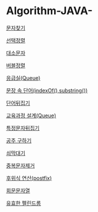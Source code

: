# Algorithm-JAVA-

[문자찾기](https://github.com/ultramancode/Algorithm-JAVA-/blob/main/%EB%AC%B8%EC%9E%90%20%EC%B0%BE%EA%B8%B0.md) 

[선택정렬](https://github.com/ultramancode/Algorithm-JAVA-/blob/main/%EC%84%A0%ED%83%9D%EC%A0%95%EB%A0%AC.md)

[대소문자](https://github.com/ultramancode/Algorithm-JAVA-/blob/main/%EB%8C%80%EC%86%8C%EB%AC%B8%EC%9E%90.md)

[버블정렬](https://github.com/ultramancode/Algorithm-JAVA-/blob/main/%EB%B2%84%EB%B8%94%EC%A0%95%EB%A0%AC.md)

[응급실(Queue)](https://github.com/ultramancode/Algorithm-JAVA-/blob/main/%EC%9D%91%EA%B8%89%EC%8B%A4(Queue).md)

[문장 속 단어(indexOf(),substring())](https://github.com/ultramancode/Algorithm-JAVA-/blob/main/%EB%AC%B8%EC%9E%A5%20%EC%86%8D%20%EB%8B%A8%EC%96%B4(indexOf()%2Csubstring()).md)

[단어뒤집기](https://github.com/ultramancode/Algorithm-JAVA-/blob/main/%EB%8B%A8%EC%96%B4%EB%92%A4%EC%A7%91%EA%B8%B0.md)

[교육과정 설계(Queue)](https://github.com/ultramancode/Algorithm-JAVA-/blob/main/%EA%B5%90%EC%9C%A1%EA%B3%BC%EC%A0%95%20%EC%84%A4%EA%B3%84(Queue).md)

[특정문자뒤집기](https://github.com/ultramancode/Algorithm-JAVA-/commit/78357281e641e5eef205b35c1f9a988d430ebcb4)

[공주 구하기](https://github.com/ultramancode/Algorithm-JAVA-/commit/8f1140680b514af7da955e604a4ba90673564c41)

[쇠막대기](https://github.com/ultramancode/Algorithm-JAVA-/blob/main/%EC%87%A0%EB%A7%89%EB%8C%80%EA%B8%B0(Stack).md)

[중복문자제거](https://github.com/ultramancode/Algorithm-JAVA-/blob/main/%EC%A4%91%EB%B3%B5%EB%AC%B8%EC%9E%90%EC%A0%9C%EA%B1%B0.md)

[후위식 연산(postfix)](https://github.com/ultramancode/Algorithm-JAVA-/blob/main/%ED%9B%84%EC%9C%84%EC%8B%9D%20%EC%97%B0%EC%82%B0(postfix).md)

[회문문자열](https://github.com/ultramancode/Algorithm-JAVA-/blob/main/%ED%9A%8C%EB%AC%B8%EB%AC%B8%EC%9E%90%EC%97%B4.md)

[유효한 펠린드롬](https://github.com/ultramancode/Algorithm-JAVA-/blob/main/%EC%9C%A0%ED%9A%A8%ED%95%9C%20%ED%8C%B0%EB%A6%B0%EB%93%9C%EB%A1%AC.md)
